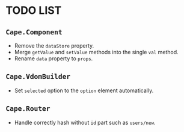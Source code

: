 # TODO LIST

## `Cape.Component`

* Remove the `dataStore` property.
* Merge `getValue` and `setValue` methods into the single `val` method.
* Rename `data` property to `props`.

## `Cape.VdomBuilder`

* Set `selected` option to the `option` element automatically.

## `Cape.Router`

* Handle correctly hash without `id` part such as `users/new`.
